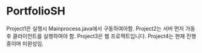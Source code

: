 # PortfolioSH

Project1은 실행시 Mainprocess.java에서 구동하여아함.
Project2는 서버 먼저 가동후 클라이언트를 실행하여야 함.
Project3은 웹 프로젝트입니다.
Project4는 현재 진행중이며 미완성임.
